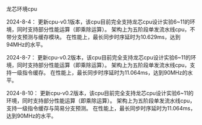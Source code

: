 龙芯环境cpu

2024-8-4：
更新cpu-v0.1版本，该cpu目前完全支持龙芯cpu设计实验6~11的环境，同时支持部分性能运算（即乘除运算）。
架构上为五阶段单发流水线cpu，不带分支预测与缓存模块。
在性能上，最长同步时序延时为10.629ms，达到94MHz的水平。

2024-8-7：
更新cpu-v0.2版本，该cpu目前完全支持龙芯cpu设计实验6~11的环境，同时支持部分性能运算（即乘除运算）。
架构上为五阶段单发流水线cpu，支持一级指令缓存。
在性能上，最长同步时序延时为11.064ms，达到90MHz的水平。

2024-8-10：
更新cpu-v0.2版本，该cpu目前完全支持龙芯cpu设计实验6~11的环境，同时支持部分性能运算（即乘除运算）。
架构上为五阶段单发流水线cpu，支持一级指令缓存与简易分支预测。
在性能上，最长同步时序延时为11.064ms，达到90MHz的水平。
